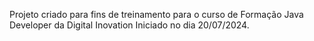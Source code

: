 Projeto criado para fins de treinamento para o curso de Formação Java Developer da Digital Inovation Iniciado no dia 20/07/2024.

